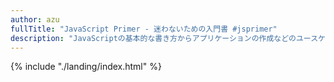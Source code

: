 ```yaml
---
author: azu
fullTitle: "JavaScript Primer - 迷わないための入門書 #jsprimer"
description: "JavaScriptの基本的な書き方からアプリケーションの作成などのユースケースを学ぶための入門書です"
---
```

<!-- textlint-disable -->

{% include "./landing/index.html" %}
<!-- TOPページの実際の内容はlandingに書かれています -->

